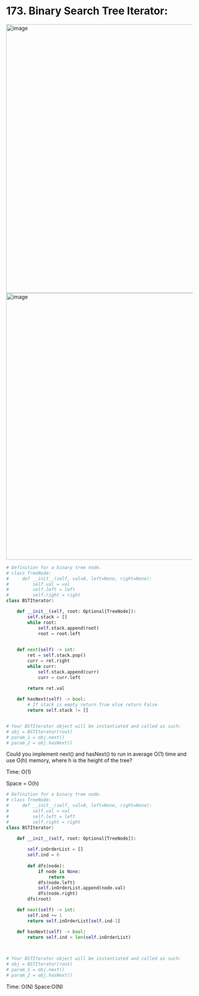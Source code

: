 # 173. Binary Search Tree Iterator:

<img width="723" alt="image" src="https://user-images.githubusercontent.com/35987583/167599966-536ad02f-2eeb-407a-b68f-3c467411fbbb.png">
<img width="718" alt="image" src="https://user-images.githubusercontent.com/35987583/167600017-dba3a548-ad02-412f-8d66-8df4847913fb.png">


```python
# Definition for a binary tree node.
# class TreeNode:
#     def __init__(self, val=0, left=None, right=None):
#         self.val = val
#         self.left = left
#         self.right = right
class BSTIterator:

    def __init__(self, root: Optional[TreeNode]):
        self.stack = []
        while root:
            self.stack.append(root)
            root = root.left
        

    def next(self) -> int:
        ret = self.stack.pop()
        curr = ret.right
        while curr:
            self.stack.append(curr)
            curr = curr.left
        
        return ret.val

    def hasNext(self) -> bool:
        # If stack is empty return True else return False
        return self.stack != [] 


# Your BSTIterator object will be instantiated and called as such:
# obj = BSTIterator(root)
# param_1 = obj.next()
# param_2 = obj.hasNext()
```

Could you implement next() and hasNext() to run in average O(1) time and use O(h) memory, where h is the height of the tree?


Time: O(1)

Space = O(h)



```python
# Definition for a binary tree node.
# class TreeNode:
#     def __init__(self, val=0, left=None, right=None):
#         self.val = val
#         self.left = left
#         self.right = right
class BSTIterator:

    def __init__(self, root: Optional[TreeNode]):
        
        self.inOrderList = []
        self.ind = 0
        
        def dfs(node):
            if node is None:
                return
            dfs(node.left)
            self.inOrderList.append(node.val)
            dfs(node.right)
        dfs(root)

    def next(self) -> int:
        self.ind += 1
        return self.inOrderList[self.ind-1]

    def hasNext(self) -> bool:
        return self.ind < len(self.inOrderList)
        


# Your BSTIterator object will be instantiated and called as such:
# obj = BSTIterator(root)
# param_1 = obj.next()
# param_2 = obj.hasNext()
```

Time: O(N)
Space:O(N)
